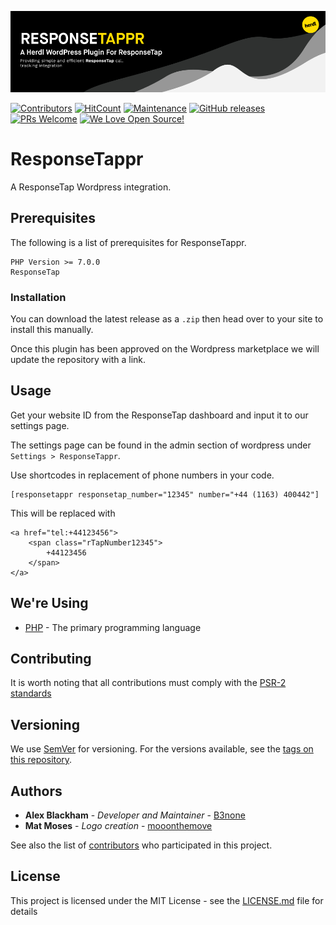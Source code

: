 ![ResponseTappr](.github/README/logo.png)

[![Contributors](https://img.shields.io/github/contributors/herdl/responsetappr)](https://github.com/herdl/responsetappr)
[![HitCount](http://hits.dwyl.io/herdl/responsetappr.svg)](https://github.com/herdl/responsetappr)
[![Maintenance](https://img.shields.io/badge/Maintained%3F-yes-green.svg)](https://github.com/herdl/responsetappr/graphs/commit-activity)
[![GitHub releases](https://img.shields.io/github/release/herdl/responsetappr.svg)](https://github.com/herdl/responsetappr/releases/)
[![PRs Welcome](https://img.shields.io/badge/PRs-welcome-brightgreen.svg)](http://makeapullrequest.com)
[![We Love Open Source!](https://badges.frapsoft.com/os/v3/open-source.svg?v=103)](https://github.com/herdl)

# ResponseTappr
A ResponseTap Wordpress integration.

## Prerequisites
The following is a list of prerequisites for ResponseTappr.
```
PHP Version >= 7.0.0
ResponseTap
```

### Installation

You can download the latest release as a `.zip` then head over to your site to install this manually.

Once this plugin has been approved on the Wordpress marketplace we will update the repository with a link. 

## Usage

Get your website ID from the ResponseTap dashboard and input it to our settings page.

The settings page can be found in the admin section of wordpress under `Settings > ResponseTappr`.

Use shortcodes in replacement of phone numbers in your code.
```
[responsetappr responsetap_number="12345" number="+44 (1163) 400442"]
```

This will be replaced with

```
<a href="tel:+44123456">
    <span class="rTapNumber12345">
        +44123456
    </span>
</a>
```

## We're Using
* [PHP](https://www.php.net/) - The primary programming language

## Contributing
It is worth noting that all contributions must comply with the [PSR-2 standards](https://github.com/php-fig/fig-standards/blob/master/accepted/PSR-2-coding-style-guide.md)

## Versioning
We use [SemVer](http://semver.org/) for versioning. For the versions available, see the [tags on this repository](https://github.com/herdl/responsetappr/tags). 

## Authors
* **Alex Blackham** - *Developer and Maintainer* - [B3none](https://github.com/b3none)
* **Mat Moses** - *Logo creation* - [mooonthemove](https://instagram.com/mooonthemove)

See also the list of [contributors](https://github.com/herdl/responsetappr/contributors) who participated in this project.

## License
This project is licensed under the MIT License - see the [LICENSE.md](LICENSE.md) file for details
